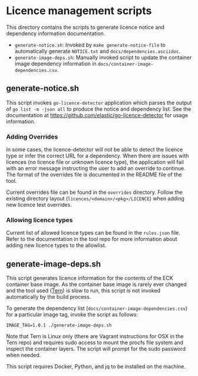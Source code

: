 Licence management scripts
==========================

This directory contains the scripts to generate licence notice and dependency information documentation.

- `generate-notice.sh`: Invoked by `make generate-notice-file` to automatically generate `NOTICE.txt` and `docs/dependencies.asciidoc`.
- `generate-image-deps.sh`: Manually invoked script to update the container image dependency information in `docs/container-image-dependencies.csv`.


generate-notice.sh
-------------------

This script invokes `go-licence-detector` application which parses the output of `go list -m -json all` to produce the notice and dependency list. See the documentation at https://github.com/elastic/go-licence-detector for usage information.

### Adding Overrides

In some cases, the licence-detector will not be able to detect the licence type or infer the correct URL for a dependency. When there are issues with licences (no licence file or unknown licence type), the application will fail with an error message instructing the user to add an override to continue. The format of the overrides file is documented in the README file of the tool.

Current overrides file can be found in the `overrides` directory. Follow the existing directory layout (`licences/<domain>/<pkg>/LICENCE`) when adding new licence text overrides.

### Allowing licence types

Current list of allowed licence types can be found in the `rules.json` file. Refer to the documentation in the tool repo for more information about adding new licence types to the allowlist.


generate-image-deps.sh
-----------------------

This script generates licence information for the contents of the ECK container base image. As the container base image is rarely ever changed and the tool used ([Tern](https://github.com/vmware/tern)) is slow to run, this script is not invoked automatically by the build process.

To generate the dependency list (`docs/container-image-dependencies.csv`) for a particular image tag, invoke the script as follows:

```shell
IMAGE_TAG=1.0.1 ./generate-image-deps.sh
```

Note that Tern is Linux only (there are Vagrant instructions for OSX in the Tern repo) and requires sudo access to mount the procfs file system and inspect the container layers. The script will prompt for the sudo password when needed.

This script requires Docker, Python, and jq to be installed on the machine.
